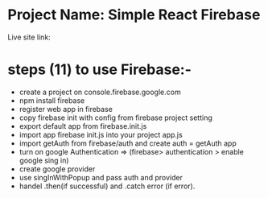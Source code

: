 # Project Name: Simple React Firebase

Live site link: 


# steps (11) to use Firebase:-

- create a project on console.firebase.google.com
- npm install firebase
- register web app in firebase
- copy firebase init with config from firebase project setting
- export default app from firebase.init.js
- import app firebase init.js into your project app.js
- import getAuth from firebase/auth and create auth = getAuth app
- turn on google Authentication =>
 (firebase> authentication > enable google sing in)
- create google provider
- use singInWithPopup and pass auth and provider
- handel .then(if successful) and .catch error (if error).